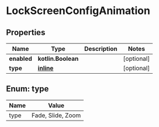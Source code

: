 
# LockScreenConfigAnimation

## Properties
| Name | Type | Description | Notes |
| ------------ | ------------- | ------------- | ------------- |
| **enabled** | **kotlin.Boolean** |  |  [optional] |
| **type** | [**inline**](#Type) |  |  [optional] |


<a id="Type"></a>
## Enum: type
| Name | Value |
| ---- | ----- |
| type | Fade, Slide, Zoom |



